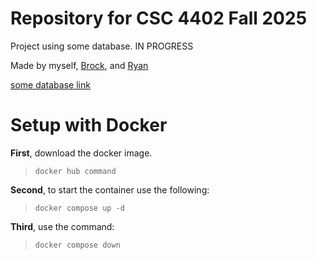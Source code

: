 Repository for CSC 4402 Fall 2025
=
Project using some database. IN PROGRESS

Made by myself, [Brock](), and [Ryan]()

[some database link]()

Setup with Docker
=
**First**, download the docker image.
>`docker hub command`

**Second**, to start the container use the following:
>`docker compose up -d`

**Third**, use the command:
>`docker compose down`
